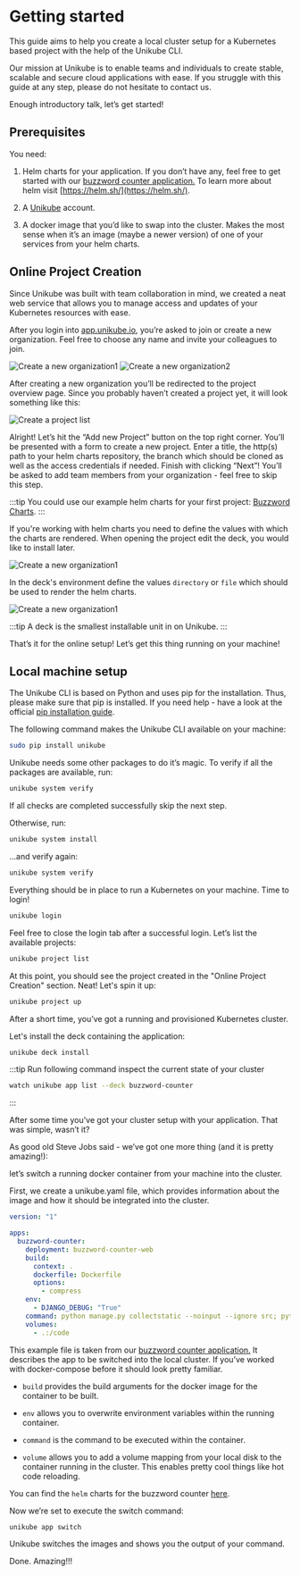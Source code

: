 # Getting started

This guide aims to help you create a local cluster setup for a Kubernetes based project with the help of the Unikube CLI.

Our mission at Unikube is to enable teams and individuals to create stable, scalable and secure cloud applications with ease. If you struggle with this guide at any step, please do not hesitate to contact us.

Enough introductory talk, let’s get started!

## Prerequisites

You need:

1.  Helm charts for your application. If you don’t have any, feel free to get started with our [buzzword counter application.](https://github.com/Blueshoe/buzzword-charts/) To learn more about helm visit [https://helm.sh/](https://helm.sh/).

2.  A [Unikube](https://app.unikube.io) account.

3.  A docker image that you’d like to swap into the cluster. Makes the most sense when it’s an image (maybe a newer version) of one of your services from your helm charts.

## Online Project Creation

Since Unikube was built with team collaboration in mind, we created a neat web service that allows you to manage access and updates of your Kubernetes resources with ease.

After you login into [app.unikube.io](https://login.unikube.io/auth/realms/unikube/protocol/openid-connect/auth?client_id=frontend&redirect_uri=https%3A%2F%2Fapp.unikube.io%2F&state=3fb1027f-8b5c-4b28-8fe8-791dd998ff74&response_mode=fragment&response_type=code&scope=openid&nonce=3720bb97-7ea1-4587-8028-974f71f5b8d2), you’re asked to join or create a new organization. Feel free to choose any name and invite your colleagues to join.

![Create a new organization1](/docs/img/screenshot_create-new-organization1.png)
![Create a new organization2](/docs/img/screenshot_create-new-organization2.png)

After creating a new organization you’ll be redirected to the project overview page. Since you probably haven’t created a project yet, it will look something like this:

![Create a project list](/docs/img/screenshot__project-list.png)

Alright! Let’s hit the “Add new Project” button on the top right corner. You’ll be presented with a form to create a new project. Enter a title, the http(s) path to your helm charts repository, the branch which should be cloned as well as the access credentials if needed. Finish with clicking “Next”! You’ll be asked to add team members from your organization - feel free to skip this step.

:::tip
You could use our example helm charts for your first project:
[Buzzword Charts](https://github.com/Blueshoe/buzzword-charts/).
:::

If you're working with helm charts you need to define the values with which the charts are rendered.
When opening the project edit the deck, you would like to install later.

![Create a new organization1](/docs/img/edit_deck.png)

In the deck's environment define the values `directory` or `file` which should be used to render the helm charts.

![Create a new organization1](/docs/img/edit_values.png)

:::tip
A deck is the smallest installable unit in on Unikube.
:::

That’s it for the online setup! Let’s get this thing running on your machine!

## Local machine setup

The Unikube CLI is based on Python and uses pip for the installation. Thus, please make sure that pip is installed. If you need help - have a look at the official [pip installation guide](https://pip.pypa.io/en/stable/installation/).

The following command makes the Unikube CLI available on your machine:

```bash
sudo pip install unikube
```

Unikube needs some other packages to do it’s magic. To verify if all the packages are available, run:

```bash
unikube system verify
```

If all checks are completed successfully skip the next step.

Otherwise, run:

```bash
unikube system install
```

...and verify again:

```bash
unikube system verify
```

Everything should be in place to run a Kubernetes on your machine. Time to login!

```bash
unikube login
```

Feel free to close the login tab after a successful login. Let’s list the available projects:

```bash
unikube project list
```

At this point, you should see the project created in the "Online Project Creation" section. Neat! Let's spin it up:

```bash
unikube project up
```

After a short time, you’ve got a running and provisioned Kubernetes cluster.

Let's install the deck containing the application:

```bash
unikube deck install
```

:::tip
Run following command inspect the current state of your cluster

```bash
watch unikube app list --deck buzzword-counter
```

:::

After some time you've got your cluster setup with your application. That was simple, wasn’t it?

As good old Steve Jobs said - we’ve got one more thing (and it is pretty amazing!):

let’s switch a running docker container from your machine into the cluster.

First, we create a unikube.yaml file, which provides information about the image and how it should be integrated into the cluster.

```yaml
version: "1"

apps:
  buzzword-counter:
    deployment: buzzword-counter-web
    build:
      context: .
      dockerfile: Dockerfile
      options:
        - compress
    env:
      - DJANGO_DEBUG: "True"
    command: python manage.py collectstatic --noinput --ignore src; python manage.py runserver 0.0.0.0:{port}
    volumes:
      - .:/code
```

This example file is taken from our [buzzword counter application.](https://github.com/Blueshoe/buzzword-counter) It describes the app to be switched into the local cluster. If you’ve worked with docker-compose before it should look pretty familiar.

- `build` provides the build arguments for the docker image for the container to be built.

- `env` allows you to overwrite environment variables within the running container.

- `command` is the command to be executed within the container.

- `volume` allows you to add a volume mapping from your local disk to the container running in the cluster. This enables pretty cool things like hot code reloading.

You can find the `helm` charts for the buzzword counter [here](https://github.com/Blueshoe/buzzword-charts/).

Now we’re set to execute the switch command:

```bash
unikube app switch
```

Unikube switches the images and shows you the output of your command.

Done. Amazing!!!
